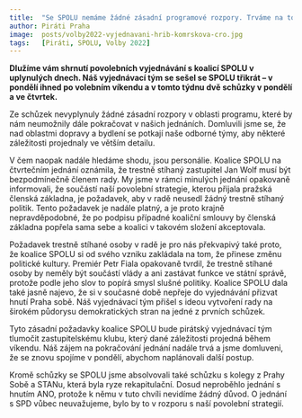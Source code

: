 ```yaml
---
title:  "Se SPOLU nemáme žádné zásadní programové rozpory. Trváme na tom, aby v radě nebyli trestně stíhaní lidé"
author: Piráti Praha
image:  posts/volby2022-vyjednavani-hrib-komrskova-cro.jpg
tags:   [Piráti, SPOLU, Volby 2022]
---
```


**Dlužíme vám shrnutí povolebních vyjednávání s koalicí SPOLU v uplynulých dnech. Náš vyjednávací tým se sešel se SPOLU třikrát – v pondělí ihned po volebním víkendu a v tomto týdnu dvě schůzky v pondělí a ve čtvrtek.**

Ze schůzek nevyplynuly žádné zásadní rozpory v oblasti programu, které by nám neumožnily dále pokračovat v našich jednáních. Domluvili jsme se, že nad oblastmi dopravy a bydlení se potkají naše odborné týmy, aby některé záležitosti projednaly ve větším detailu.

V čem naopak nadále hledáme shodu, jsou personálie. Koalice SPOLU na čtvrtečním jednání oznámila, že trestně stíhaný zastupitel Jan Wolf musí být bezpodmínečně členem rady. My jsme v rámci minulých jednání opakovaně informovali, že součástí naší povolební strategie, kterou přijala pražská členská základna, je požadavek, aby v radě neusedl žádný trestně stíhaný politik. Tento požadavek je nadále platný, a je proto krajně nepravděpodobné, že po podpisu případné koaliční smlouvy by členská základna popřela sama sebe a koalici v takovém složení akceptovala.

Požadavek trestně stíhané osoby v radě je pro nás překvapivý také proto, že koalice SPOLU si od svého vzniku zakládala na tom, že přinese změnu politické kultury. Premiér Petr Fiala opakovaně tvrdil, že trestně stíhané osoby by neměly být součástí vlády a ani zastávat funkce ve státní správě, protože podle jeho slov to popírá smysl slušné politiky.
Koalice SPOLU dala také jasně najevo, že si v současné době nepřeje do vyjednávání přizvat hnutí Praha sobě. Náš vyjednávací tým přišel s ideou vytvoření rady na širokém půdorysu demokratických stran na jedné z prvních schůzek.

Tyto zásadní požadavky koalice SPOLU bude pirátský vyjednávací tým tlumočit zastupitelskému klubu, který dané záležitosti projedná během víkendu. Náš zájem na pokračování jednání nadále trvá a jsme domluveni, že se znovu spojíme v pondělí, abychom naplánovali další postup.

Kromě schůzky se SPOLU jsme absolvovali také schůzku s kolegy z Prahy Sobě a STANu, která byla ryze rekapitulační. Dosud neproběhlo jednání s hnutím ANO, protože k němu v tuto chvíli nevidíme žádný důvod. O jednání s SPD vůbec neuvažujeme, bylo by to v rozporu s naší povolební strategií.
